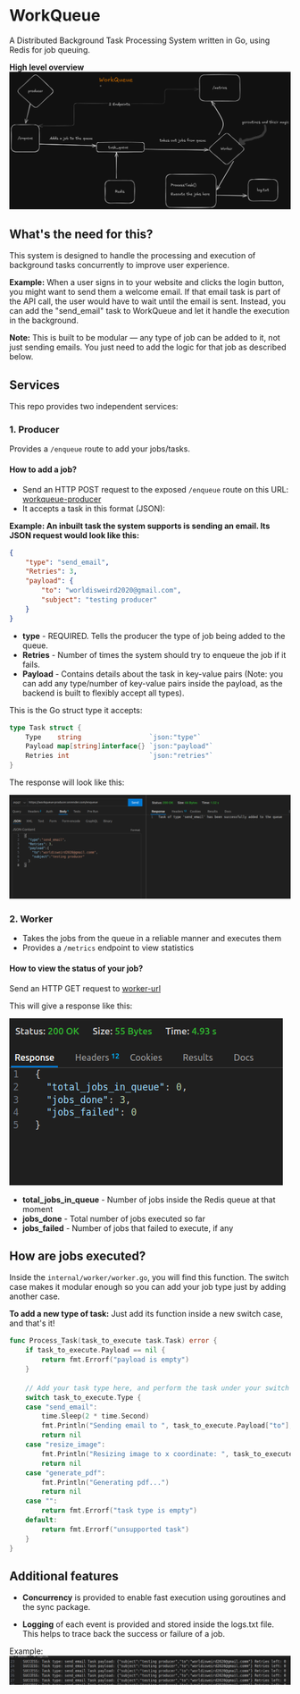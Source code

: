 # WorkQueue

A Distributed Background Task Processing System written in Go, using Redis for job queuing.

**High level overview**
    ![overview](WorkQueue.png)


## What's the need for this?

This system is designed to handle the processing and execution of background tasks concurrently to improve user experience.

**Example:** When a user signs in to your website and clicks the login button, you might want to send them a welcome email. If that email task is part of the API call, the user would have to wait until the email is sent. Instead, you can add the "send_email" task to WorkQueue and let it handle the execution in the background.

**Note:** This is built to be modular — any type of job can be added to it, not just sending emails. You just need to add the logic for that job as described below.

## Services

This repo provides two independent services:

### 1. Producer

Provides a `/enqueue` route to add your jobs/tasks.

#### How to add a job?

- Send an HTTP POST request to the exposed `/enqueue` route on this URL: [workqueue-producer](https://workqueue-producer.onrender.com/enqueue)
- It accepts a task in this format (JSON):

**Example: An inbuilt task the system supports is sending an email. Its JSON request would look like this:**

```json
{
    "type": "send_email",
    "Retries": 3,
    "payload": {
        "to": "worldisweird2020@gmail.com",
        "subject": "testing producer"
    }
}
```

- **type** - REQUIRED. Tells the producer the type of job being added to the queue.
- **Retries** - Number of times the system should try to enqueue the job if it fails.
- **Payload** - Contains details about the task in key-value pairs (Note: you can add any type/number of key-value pairs inside the payload, as the backend is built to flexibly accept all types).

This is the Go struct type it accepts:

```go
type Task struct {
    Type    string                 `json:"type"`
    Payload map[string]interface{} `json:"payload"`
    Retries int                    `json:"retries"`
}
```

The response will look like this:

![Producer response](image-1.png)

### 2. Worker

- Takes the jobs from the queue in a reliable manner and executes them
- Provides a `/metrics` endpoint to view statistics

#### How to view the status of your job?

Send an HTTP GET request to [worker-url](https://workqueue-worker.onrender.com/metrics)

This will give a response like this:

![Worker metrics](image.png)

- **total_jobs_in_queue** - Number of jobs inside the Redis queue at that moment
- **jobs_done** - Total number of jobs executed so far
- **jobs_failed** - Number of jobs that failed to execute, if any

## How are jobs executed?

Inside the `internal/worker/worker.go`, you will find this function. The switch case makes it modular enough so you can add your job type just by adding another case.

**To add a new type of task:** Just add its function inside a new switch case, and that's it!

```go
func Process_Task(task_to_execute task.Task) error {
    if task_to_execute.Payload == nil {
        return fmt.Errorf("payload is empty")
    }

    // Add your task type here, and perform the task under your switch case
    switch task_to_execute.Type {
    case "send_email":
        time.Sleep(2 * time.Second)
        fmt.Println("Sending email to ", task_to_execute.Payload["to"], " with subject ", task_to_execute.Payload["subject"])
        return nil
    case "resize_image":
        fmt.Println("Resizing image to x coordinate: ", task_to_execute.Payload["new_x"], " y coordinate: ", task_to_execute.Payload["new_y"])
        return nil
    case "generate_pdf":
        fmt.Println("Generating pdf...")
        return nil
    case "":
        return fmt.Errorf("task type is empty")
    default:
        return fmt.Errorf("unsupported task")
    }
}
```

## Additional features

- **Concurrency** is provided to enable fast execution using goroutines and the sync package.

- **Logging** of each event is provided and stored inside the logs.txt file. This helps to trace back the success or failure of a job.

Example:
![Logging example](image-2.png)
